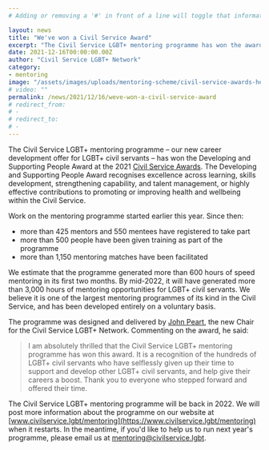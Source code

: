 ```yaml
---
# Adding or removing a '#' in front of a line will toggle that information off and on from being processed. 

layout: news
title: "We've won a Civil Service Award"
excerpt: "The Civil Service LGBT+ mentoring programme has won the award for Developing and Supporting People"
date: 2021-12-16T00:00:00.00Z
author: "Civil Service LGBT+ Network"
category: 
- mentoring
image: "/assets/images/uploads/mentoring-scheme/civil-service-awards-hero.png"
# video: ""
permalink: /news/2021/12/16/weve-won-a-civil-service-award
# redirect_from: 
# - 
# redirect_to: 
# - 
---
```


The Civil Service LGBT+ mentoring programme – our new career development offer for LGBT+ civil servants – has won the Developing and Supporting People Award at the 2021 [Civil Service Awards](https://www.civilserviceawards.com/winners). The Developing and Supporting People Award recognises excellence across learning, skills development, strengthening capability, and talent management, or highly effective contributions to promoting or improving health and wellbeing within the Civil Service.

Work on the mentoring programme started earlier this year. Since then:

- more than 425 mentors and 550 mentees have registered to take part
- more than 500 people have been given training as part of the programme
- more than 1,150 mentoring matches have been facilitated

We estimate that the programme generated more than 600 hours of speed mentoring in its first two months. By mid-2022, it will have generated more than 3,000 hours of mentoring opportunities for LGBT+ civil servants. We believe it is one of the largest mentoring programmes of its kind in the Civil Service, and has been developed entirely on a voluntary basis.

The programme was designed and delivered by [John Peart](/team/john-peart), the new Chair for the Civil Service LGBT+ Network. Commenting on the award, he said:

> I am absolutely thrilled that the Civil Service LGBT+ mentoring programme has won this award. It is a recognition of the hundreds of LGBT+ civil servants who have selflessly given up their time to support and develop other LGBT+ civil servants, and help give their careers a boost. Thank you to everyone who stepped forward and offered their time. 

The Civil Service LGBT+ mentoring programme will be back in 2022. We will post more information about the programme on our website at [www.civilservice.lgbt/mentoring](https://www.civilservice.lgbt/mentoring) when it restarts. In the meantime, if you'd like to help us to run next year's programme, please email us at <mentoring@civilservice.lgbt>.
